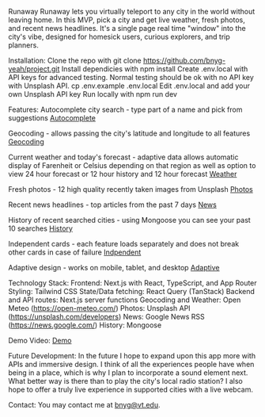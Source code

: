 Runaway
Runaway lets you virtually teleport to any city in the world without leaving home. In this MVP, pick a city and get live weather, fresh photos, and recent news headlines. It's a single page real time "window" into the city's vibe, designed for homesick users, curious explorers, and trip planners.

Installation:
Clone the repo with
    git clone https://github.com/bnyg-yeah/project.git
Install dependicies with 
    npm install
Create .env.local with API keys for advanced testing. Normal testing should be ok with no API key with Unsplash API.
    cp .env.example .env.local
    Edit .env.local and add your own Unsplash API key
Run locally with
    npm run dev

Features:
Autocomplete city search - type part of a name and pick from suggestions 
[Autocomplete](assets/Autocomplete.png)

Geocoding - allows passing the city's latitude and longitude to all features
[Geocoding](assets/Geocoding.png)

Current weather and today's forecast - adaptive data allows automatic display of Farenheit or Celsius depending on that region as well as option to view 24 hour forecast or 12 hour history and 12 hour forecast
[Weather](assets/Weather.png)

Fresh photos - 12 high quality recently taken images from Unsplash
[Photos](assets/Photos.png)

Recent news headlines - top articles from the past 7 days
[News](assets/News.png)

History of recent searched cities - using Mongoose you can see your past 10 searches
[History](assets/History.png)

Independent cards - each feature loads separately and does not break other cards in case of failure
[Indpendent](assets/Independent.png)

Adaptive design - works on mobile, tablet, and desktop
[Adaptive](assets/Adaptive.png)

Technology Stack:
Frontend: Next.js with React, TypeScript, and App Router
Styling: Tailwind CSS
State/Data fetching: React Query (TanStack)
Backend and API routes: Next.js server functions
Geocoding and Weather: Open Meteo (https://open-meteo.com/) 
Photos: Unsplash API (https://unsplash.com/developers)
News: Google News RSS (https://news.google.com/)
History: Mongoose

Demo Video:
[Demo](assets/Demo.mp4)

Future Development:
In the future I hope to expand upon this app more with APIs and immersive design. I think of all the experiences people have when being in a place, which is why I plan to incorporate a sound element next. What better way is there than to play the city's local radio station? I also hope to offer a truly live experience in supported cities with a live webcam.

Contact:
You may contact me at bnyg@vt.edu.
